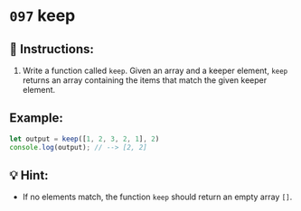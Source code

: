 # `097` keep

## 📝 Instructions:

1. Write a function called `keep`. Given an array and a keeper element, `keep` returns an array containing the items that match the given keeper element.

## Example:

```js
let output = keep([1, 2, 3, 2, 1], 2)
console.log(output); // --> [2, 2]
```

## 💡 Hint:

- If no elements match, the function `keep` should return an empty array `[]`.
